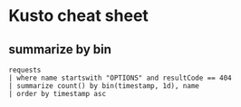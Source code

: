 # Kusto cheat sheet

## summarize by bin

```kusto
requests 
| where name startswith "OPTIONS" and resultCode == 404
| summarize count() by bin(timestamp, 1d), name
| order by timestamp asc
```
